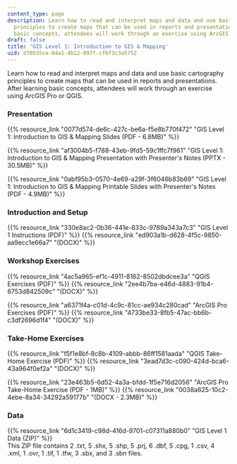 ```yaml
---
content_type: page
description: Learn how to read and interpret maps and data and use basic cartography
  principles to create maps that can be used in reports and presentations. After learning
  basic concepts, attendees will work through an exercise using ArcGIS Pro or QGIS.
draft: false
title: 'GIS Level 1: Introduction to GIS & Mapping'
uid: d70535ce-04a1-4b12-897f-cf6f3c3a5752
---
```

Learn how to read and interpret maps and data and use basic cartography principles to create maps that can be used in reports and presentations. After learning basic concepts, attendees will work through an exercise using ArcGIS Pro or QGIS.

### Presentation

{{% resource_link "0077d574-de6c-427c-be6a-f5e8b770f472" "GIS Level 1: Introduction to GIS & Mapping Slides (PDF - 6.8MB)" %}} 

{{% resource_link "af3004b5-f788-43eb-9fd5-59c1ffc7f961" "GIS Level 1: Introduction to GIS & Mapping Presentation with Presenter's Notes (PPTX - 30.5MB)" %}}

{{% resource_link "0abf95b3-0570-4e69-a29f-3f6046b83b69" "GIS Level 1: Introduction to GIS & Mapping Printable Slides with Presenter's Notes (PDF - 4.9MB)" %}}

### Introduction and Setup

{{% resource_link "330e8ac2-0b36-441e-833c-9789a343a7c3" "GIS Level 1 Instructions (PDF)" %}} {{% resource_link "ed903a1b-d628-4f5c-9850-aa9ecc1e66a7" "(DOCX)" %}}

### Workshop Exercises

{{% resource_link "4ac5a965-ef1c-4911-8162-8502dbdcee3a" "QGIS Exercises (PDF)" %}} {{% resource_link "2ee4b7ba-e46d-4883-91b4-6753d842509c" "(DOCX)" %}}

{{% resource_link "a6371f4a-c01d-4c9c-81cc-ae934c280cad" "ArcGIS Pro Exercises (PDF)" %}} {{% resource_link "4733be33-8fb5-47ac-bb6b-c3df2696d1f4" "(DOCX)" %}}

### Take-Home Exercises

{{% resource_link "f5f1e8bf-8c8b-4109-abbb-86ff1581aada" "QGIS Take-Home Exercise (PDF)" %}} {{% resource_link "3ead7d3c-c090-424d-bca6-43a964f0ef2a" "(DOCX)" %}}

{{% resource_link "23e463b5-6d52-4a3a-bfdd-1f5e716d2056" "ArcGIS Pro Take-Home Exercise (PDF - 1MB)" %}} {{% resource_link "0038a625-10c2-4ebe-8a34-34292a59177b" "(DOCX - 2.3MB)" %}}

### Data

{{% resource_link "6d1c3419-c98d-416d-9701-c07311a880b0" "GIS Level 1 Data (ZIP)" %}}     
This ZIP file contains 2 .txt, 5 .shx, 5 .shp, 5 .prj, 6 .dbf, 5 .cpg, 1 .csv, 4 .xml, 1 .ovr, 1 .tif, 1 .tfw, 3 .sbx, and 3 .sbn files.